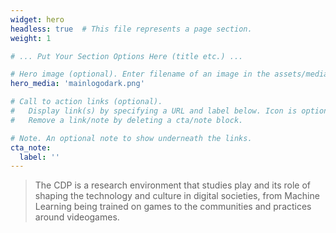 ```yaml
---
widget: hero
headless: true  # This file represents a page section.
weight: 1

# ... Put Your Section Options Here (title etc.) ...

# Hero image (optional). Enter filename of an image in the assets/media/ folder.
hero_media: 'mainlogodark.png'

# Call to action links (optional).
#   Display link(s) by specifying a URL and label below. Icon is optional for `cta`.
#   Remove a link/note by deleting a cta/note block.

# Note. An optional note to show underneath the links.
cta_note:
  label: ''
---
```

> The CDP is a research environment that studies play and its role of shaping the technology and culture in digital societies, from Machine Learning being trained on games to the communities and practices around videogames.
